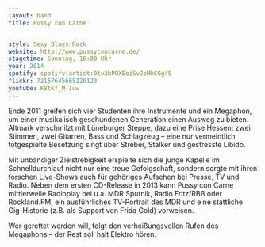 ```yaml
---
layout: band
title: Pussy con Carne


style: Sexy Blues Rock
website: http://www.pussyconcarne.de/
stagetime: Sonntag, 16:00 Uhr
year: 2014
spotify: spotify:artist:0tv3bPOXEoiSvJbMhCGg45
flickr: 72157645668220123
youtube: K8tKf_M-Iuw
---
```


Ende 2011 greifen sich vier Studenten ihre Instrumente und ein Megaphon, um einer musikalisch geschundenen Generation einen Ausweg zu bieten. Altmark verschmilzt mit Lüneburger Steppe, dazu eine Prise Hessen: zwei Stimmen, zwei Gitarren, Bass und Schlagzeug – eine nur vermeintlich totgespielte Besetzung singt über Streber, Stalker und gestresste Libido.

Mit unbändiger Zielstrebigkeit erspielte sich die junge Kapelle im Schnelldurchlauf nicht nur eine treue Gefolgschaft, sondern sorgte mit ihren forschen Live-Shows auch für gehöriges Aufsehen bei Presse, TV und Radio. Neben dem ersten CD-Release in 2013 kann Pussy con Carne mittlerweile Radioplay bei u.a. MDR Sputnik, Radio Fritz/RBB oder Rockland.FM, ein ausführliches TV-Portrait des MDR und eine stattliche Gig-Historie (z.B. als Support von Frida Gold) vorweisen.

Wer gerettet werden will, folgt den verheißungsvollen Rufen des Megaphons – der Rest soll halt Elektro hören.
